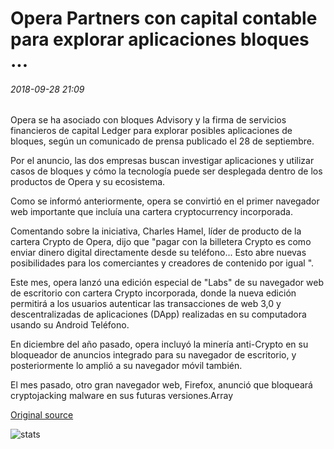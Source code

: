 # Opera Partners con capital contable para explorar aplicaciones bloques ...

###### 2018-09-28 21:09

Opera se ha asociado con bloques Advisory y la firma de servicios financieros de capital Ledger para explorar posibles aplicaciones de bloques, según un comunicado de prensa publicado el 28 de septiembre.

Por el anuncio, las dos empresas buscan investigar aplicaciones y utilizar casos de bloques y cómo la tecnología puede ser desplegada dentro de los productos de Opera y su ecosistema.

Como se informó anteriormente, opera se convirtió en el primer navegador web importante que incluía una cartera cryptocurrency incorporada.

Comentando sobre la iniciativa, Charles Hamel, líder de producto de la cartera Crypto de Opera, dijo que "pagar con la billetera Crypto es como enviar dinero digital directamente desde su teléfono... Esto abre nuevas posibilidades para los comerciantes y creadores de contenido por igual ".

Este mes, opera lanzó una edición especial de "Labs" de su navegador web de escritorio con cartera Crypto incorporada, donde la nueva edición permitirá a los usuarios autenticar las transacciones de web 3,0 y descentralizadas de aplicaciones (DApp) realizadas en su computadora usando su Android Teléfono.

En diciembre del año pasado, opera incluyó la minería anti-Crypto en su bloqueador de anuncios integrado para su navegador de escritorio, y posteriormente lo amplió a su navegador móvil también.

El mes pasado, otro gran navegador web, Firefox, anunció que bloqueará cryptojacking malware en sus futuras versiones.Array

[Original source](https://cointelegraph.com/news/opera-partners-with-ledger-capital-to-explore-blockchain-applications)

![stats](https://c.statcounter.com/11760860/0/a89fa40b/1/ "stats")